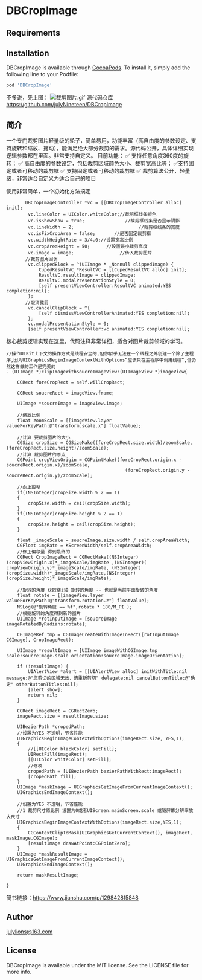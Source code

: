 # DBCropImage

## Requirements

## Installation

DBCropImage is available through [CocoaPods](https://cocoapods.org). To install
it, simply add the following line to your Podfile:

```ruby
pod 'DBCropImage'
```
不多说，先上图：
![裁剪图片.gif](https://github.com/julyNineteen/DBCropImage/blob/main/cropImage.gif)
源代码仓库
https://github.com/julyNineteen/DBCropImage

## 简介
一个专门裁剪图片轻量级的轮子，简单易用，功能丰富（高自由度的参数设定、支持旋转和缩放、拖动），能满足绝大部分裁剪的需求。源代码公开，具体详细实现逻辑参数都在里面。非常支持自定义。
目前功能：
    ✅ 支持任意角度360度的旋转；
    ✅ 高自由度的参数设定，包括裁剪区域颜色大小、裁剪宽高比等；
    ✅支持固定或者可移动的裁剪框
    ✅ 支持固定或者可移动的裁剪框
    ✅ 裁剪算法公开，轻量级，非常适合自定义为适合自己的项目

   使用非常简单，一个初始化方法搞定
```
       DBCropImageController *vc = [[DBCropImageController alloc] init];
        vc.lineColor = UIColor.whiteColor;//裁剪框线条眼色
        vc.isShowShaw = true;               //裁剪框线条是否显示阴影
        vc.lineWidth = 2;                        //裁剪框线条的宽度
        vc.isFixCropArea = false;       //是否固定裁剪框
        vc.widthHeightRate = 3/4.0;//设置宽高比例
        vc.cropAreaHeight = 50;      //设置最小裁剪高度
        vc.image = image;                 //传入裁剪图片
       //裁剪图片回调
        vc.clippedBlock = ^(UIImage * _Nonnull clippedImage) {
            CupedResultVC *ResultVC = [[CupedResultVC alloc] init];
            ResultVC.resultImage = clippedImage;
            ResultVC.modalPresentationStyle = 0;
            [self presentViewController:ResultVC animated:YES completion:nil];
        };
       //取消裁剪
        vc.cancelClipBlock = ^{
            [self dismissViewControllerAnimated:YES completion:nil];
        };
        vc.modalPresentationStyle = 0;
        [self presentViewController:vc animated:YES completion:nil];
```
核心裁剪逻辑实现在这里，代码注释非常详细，适合对图片裁剪领域的学习。
```
//操作UIKit上下文的操作方式是线程安全的,但你似乎无法在一个线程之外创建一个除了主程序,因为UIGraphicsBeginImageContextWithOptions“应该只在主程序中调用线程“,但仍然这样做的工作是完美的
- (UIImage *)clipImageWithSoucreImageView:(UIImageView *)imageView{
    
    CGRect foreCropRect = self.willCropRect;
    
    CGRect soucreRect = imageView.frame;
    
    UIImage *soucreImage = imageView.image;
    
    //缩放比例
    float zoomScale = [[imageView.layer valueForKeyPath:@"transform.scale.x"] floatValue];
   
    //计算 要裁剪图片的大小
    CGSize cropSize = CGSizeMake((foreCropRect.size.width)/zoomScale, (foreCropRect.size.height)/zoomScale);
    //计算 裁剪图片的原点
    CGPoint cropViewOrigin = CGPointMake((foreCropRect.origin.x - soucreRect.origin.x)/zoomScale,
                                            (foreCropRect.origin.y - soucreRect.origin.y)/zoomScale);
    
    //向上取整
    if((NSInteger)cropSize.width % 2 == 1)
    {
        cropSize.width = ceil(cropSize.width);
    }
    if((NSInteger)cropSize.height % 2 == 1)
    {
        cropSize.height = ceil(cropSize.height);
    }
    
    float _imageScale = soucreImage.size.width / self.cropAreaWidth;
    CGFloat imgRate = KScreenWidth/self.cropAreaWidth;
    //修正偏移量 得到最终的
    CGRect CropImageRect = CGRectMake((NSInteger)(cropViewOrigin.x)*_imageScale/imgRate ,(NSInteger)( cropViewOrigin.y)*_imageScale/imgRate, (NSInteger)(cropSize.width)*_imageScale/imgRate,(NSInteger)(cropSize.height)*_imageScale/imgRate);
   
    //旋转的角度 获取绕z轴 旋转的角度 -- 也就是当前平面旋转的角度
    float rotate = [[imageView.layer valueForKeyPath:@"transform.rotation.z"] floatValue];
    NSLog(@"旋转角度 == %f",rotate * 180/M_PI );
    //根据旋转的角度得到新的图片
    UIImage *rotInputImage = [soucreImage imageRotatedByRadians:rotate];
    
    CGImageRef tmp = CGImageCreateWithImageInRect([rotInputImage CGImage], CropImageRect);
    
    UIImage *resultImage = [UIImage imageWithCGImage:tmp scale:soucreImage.scale orientation:soucreImage.imageOrientation];
    
    if (!resultImage) {
        UIAlertView *alert = [[UIAlertView alloc] initWithTitle:nil message:@"您剪切的区域无效，请重新剪切" delegate:nil cancelButtonTitle:@"确定" otherButtonTitles:nil];
        [alert show];
        return nil;
    }
    
    CGRect imageRect = CGRectZero;
    imageRect.size = resultImage.size;
    
    UIBezierPath *cropedPath;
    //设置为YES 不透明，节省性能
    UIGraphicsBeginImageContextWithOptions(imageRect.size, YES,1);
    {
        //[[UIColor blackColor] setFill];
        UIRectFill(imageRect);
        [[UIColor whiteColor] setFill];
        //修改
        cropedPath = [UIBezierPath bezierPathWithRect:imageRect];
        [cropedPath fill];
    }
    UIImage *maskImage = UIGraphicsGetImageFromCurrentImageContext();
    UIGraphicsEndImageContext();
    
    //设置为YES 不透明，节省性能
    //1 裁剪尺寸原比例 设置为0或者UIScreen.mainScreen.scale 或随屏幕分辨率放大尺寸
    UIGraphicsBeginImageContextWithOptions(imageRect.size,YES,1);
    {
        CGContextClipToMask(UIGraphicsGetCurrentContext(), imageRect, maskImage.CGImage);
        [resultImage drawAtPoint:CGPointZero];
    }
    UIImage *maskResultImage = UIGraphicsGetImageFromCurrentImageContext();
    UIGraphicsEndImageContext();
    
    return maskResultImage;
    
}
```


简书链接：https://www.jianshu.com/p/1298428f5848

## Author

julylions@163.com

## License

DBCropImage is available under the MIT license. See the LICENSE file for more info.
